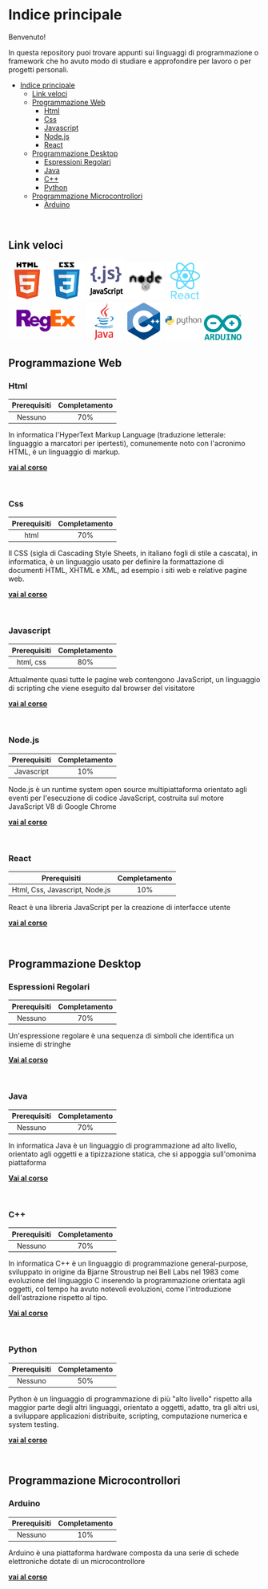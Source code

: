 # Indice principale

Benvenuto!

In questa repository puoi trovare appunti sui linguaggi di programmazione o framework che ho avuto modo di studiare e approfondire per lavoro o per progetti personali.

- [Indice principale](#indice-principale)
  - [Link veloci](#link-veloci)
  - [Programmazione Web](#programmazione-web)
    - [Html](#html)
    - [Css](#css)
    - [Javascript](#javascript)
    - [Node.js](#nodejs)
    - [React](#react)
  - [Programmazione Desktop](#programmazione-desktop)
    - [Espressioni Regolari](#espressioni-regolari)
    - [Java](#java)
    - [C++](#c)
    - [Python](#python)
  - [Programmazione Microcontrollori](#programmazione-microcontrollori)
    - [Arduino](#arduino)

<br>

## Link veloci

[<img src="./_images/html_original_wordmark_logo_icon_146478.svg" width="75"/>](./html/README.MD/)
[<img src="./_images/css_original_wordmark_logo_icon_146576.svg" alt="drawing" width="75"  />](./css/README.md)
[<img src="./_images/javascript_vertical_logo_icon_168606.png" alt="drawing" width="75"  />](./javascript/README.md)
[<img src="./_images/brand_node_icon_157859.svg" alt="drawing" width="75"  />](./node-js/README.md)
[<img src="./_images/react_original_wordmark_logo_icon_146375.svg" alt="drawing" width="75"  />](./react-js/README.md)
[<img src="./_images/reg-expr.png" alt="drawing" width="150"  />](./reg-expr/README.md)
[<img src="./_images/java_original_wordmark_logo_icon_146459.svg" alt="drawing" width="75"  />](./java/README.md)
[<img src="./_images/cpp-logo-350x350.png" alt="drawing" width="75"  />](./cpp/README.md)
[<img src="./_images/python_original_wordmark_logo_icon_146382.svg" alt="drawing" width="75"/>](./python/README.md)
[<img src="./_images/arduino_official_logo_icon_167833.svg" alt="drawing" width="75"  />](./arduino/README.md)

## Programmazione Web


### Html

| Prerequisiti | Completamento |
| :---: | :---: |
| Nessuno | 70%|


In informatica l'HyperText Markup Language (traduzione letterale: linguaggio a marcatori per ipertesti), comunemente noto con l'acronimo HTML, è un linguaggio di markup.

[**vai al corso**](./html/README.MD/)

<br>

### Css

| Prerequisiti | Completamento |
| :---: | :---: |
| html | 70%|

Il CSS (sigla di Cascading Style Sheets, in italiano fogli di stile a cascata), in informatica, è un linguaggio usato per definire la formattazione di documenti HTML, XHTML e XML, ad esempio i siti web e relative pagine web. 

[**vai al corso**](./css/README.md)

<br>

### Javascript

| Prerequisiti | Completamento |
| :---: | :---: |
| html, css | 80%|

Attualmente quasi tutte le pagine web contengono JavaScript, un linguaggio di scripting che viene eseguito dal browser del visitatore

[**vai al corso**](./javascript/README.md)

<br>

### Node.js

| Prerequisiti | Completamento |
| :---: | :---: |
| Javascript | 10%|

Node.js è un runtime system open source multipiattaforma orientato agli eventi per l'esecuzione di codice JavaScript, costruita sul motore JavaScript V8 di Google Chrome

[**vai al corso**](./node-js/README.md)

<br>

### React

| Prerequisiti | Completamento |
| :---: | :---: |
| Html, Css, Javascript, Node.js | 10%|

React è una libreria JavaScript per la creazione di interfacce utente

[**vai al corso**](./react/README.md)

<br>

## Programmazione Desktop

### Espressioni Regolari

| Prerequisiti | Completamento |
| :---: | :---: |
| Nessuno | 70%|

Un'espressione regolare è una sequenza di simboli che identifica un insieme di stringhe

[**Vai al corso**](./reg-expr/README.md)

<br>

### Java

| Prerequisiti | Completamento |
| :---: | :---: |
| Nessuno | 70%|

In informatica Java è un linguaggio di programmazione ad alto livello, orientato agli oggetti e a tipizzazione statica, che si appoggia sull'omonima piattaforma

[**Vai al corso**](./java/README.md)

<br>

### C++

| Prerequisiti | Completamento |
| :---: | :---: |
| Nessuno | 70%|

 In informatica C++ è un linguaggio di programmazione general-purpose, sviluppato in origine da Bjarne Stroustrup nei Bell Labs nel 1983 come evoluzione del linguaggio C inserendo la programmazione orientata agli oggetti, col tempo ha avuto notevoli evoluzioni, come l'introduzione dell'astrazione rispetto al tipo. 

[**Vai al corso**](./cpp/README.md)

<br>

### Python

| Prerequisiti | Completamento |
| :---: | :---: |
| Nessuno | 50%|

Python è un linguaggio di programmazione di più "alto livello" rispetto alla maggior parte degli altri linguaggi, orientato a oggetti, adatto, tra gli altri usi, a sviluppare applicazioni distribuite, scripting, computazione numerica e system testing.

[**vai al corso**](./python/README.md)

<br>



## Programmazione Microcontrollori

### Arduino

| Prerequisiti | Completamento |
| :---: | :---: |
| Nessuno | 10%|

Arduino è una piattaforma hardware composta da una serie di schede elettroniche dotate di un microcontrollore

[**vai al corso**](./arduino/README.md)



